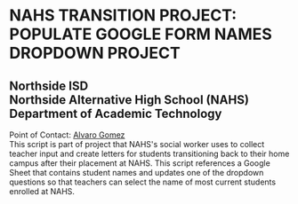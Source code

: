 # NAHS TRANSITION PROJECT: POPULATE GOOGLE FORM NAMES DROPDOWN PROJECT
## Northside ISD<br />Northside Alternative High School (NAHS)<br />Department of Academic Technology
Point of Contact: [Alvaro Gomez](alvaro.gomez@nisd.net) <br/>
This script is part of project that NAHS's social worker uses to collect teacher input
and create letters for students transitioning back to their home campus after their
placement at NAHS. This script references a Google Sheet that contains student names
and updates one of the dropdown questions so that teachers can select the name of most current
students enrolled at NAHS.